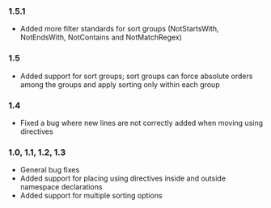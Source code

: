 ### 1.5.1
- Added more filter standards for sort groups (NotStartsWith, NotEndsWith, NotContains and NotMatchRegex)

### 1.5
- Added support for sort groups; sort groups can force absolute orders among the groups and apply sorting only within each group

### 1.4
- Fixed a bug where new lines are not correctly added when moving using directives

### 1.0, 1.1, 1.2, 1.3
- General bug fixes
- Added support for placing using directives inside and outside namespace declarations
- Added support for multiple sorting options
